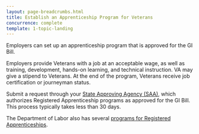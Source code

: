 ```yaml
---
layout: page-breadcrumbs.html
title: Establish an Apprenticeship Program for Veterans
concurrence: complete
template: 1-topic-landing
---
```


<div class="va-introtext">

Employers can set up an apprenticeship program that is approved for the GI Bill.

</div>

Employers provide Veterans with a job at an acceptable wage, as well as training, development, hands-on learning, and technical instruction. VA may give a stipend to Veterans. At the end of the program, Veterans receive job certification or journeyman status.

Submit a request through your [State Approving Agency (SAA)](http://www.nasaa-vetseducation.com/Contacts.aspx), which authorizes Registered Apprenticeship programs as approved for the GI Bill. This process typically takes less than 30 days.

The Department of Labor also has several [programs for Registered Apprenticeships](http://www.dol.gov/apprenticeship/).
